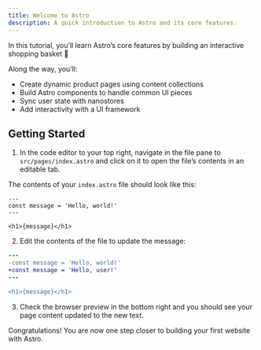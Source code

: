 ```yaml
---
title: Welcome to Astro
description: A quick introduction to Astro and its core features.
---
```


In this tutorial, you’ll learn Astro’s core features by building an interactive shopping basket 🚀

Along the way, you’ll:
- Create dynamic product pages using content collections
- Build Astro components to handle common UI pieces
- Sync user state with nanostores
- Add interactivity with a UI framework

## Getting Started

1. In the code editor to your top right, navigate in the file pane to `src/pages/index.astro` and click on it to open the file’s contents in an editable tab.

  The contents of your `index.astro` file should look like this:

  ```astro
  ---
  const message = 'Hello, world!'
  ---

  <h1>{message}</h1>
  ```

2. Edit the contents of the file to update the message:

  ```diff
  ---
  -const message = 'Hello, world!'
  +const message = 'Hello, user!'
  ---

  <h1>{message}</h1>
  ```

3. Check the browser preview in the bottom right and you should see your page content updated to the new text.

Congratulations! You are now one step closer to building your first website with Astro.

